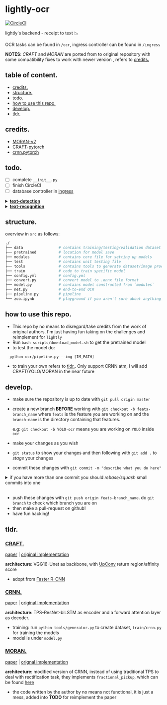 # lightly-ocr

[![CircleCI](https://circleci.com/gh/aar0npham/lightly-ocr/tree/master.svg?style=svg)](https://circleci.com/gh/aar0npham/lightly-ocr/tree/master)

lightly's backend - receipt to text :chart_with_downwards_trend:

OCR tasks can be found in `/ocr`, ingress controller can be found in `/ingress`

__NOTES__: _CRAFT_ and _MORAN_ are ported from to original repository with some compatibility fixes to work with newer version , refers to [credits.](#credits)

## table of content.
* [credits.](#credits)
* [structure.](#structure)
* [todo.](#todo)
* [how to use this repo.](#how-to-use-this-repo)
* [develop.](#develop)
* [tldr.](#tldr)

## credits.
* [MORAN-v2](https://github.com/Canjie-Luo/MORAN_v2)
* [CRAFT-pytorch](https://github.com/clovaai/CRAFT-pytorch)
* [crnn.pytorch](https://github.com/meijieru/crnn.pytorch)

## todo.

* [ ] complete `__init__.py`
* [ ] finish CircleCI
* [ ] database controller in [ingress](ingress/)

<details>
<summary>
<a href="ocr/"><b>text-detection</b></a>
</summary><br>

- <b>CRAFT</b>
  * [ ] add `unit_test`
  * [ ] includes training loop (_under construction_)

- <b>YOLO</b>
  * [ ] unprivate
</details>

<details>
<summary>
<a href="ocr/"><b>text-recognition</b></a>
</summary><br>

- <b>CRNN</b>
  * [ ] add `unit_test`
  * [ ] fixes `batch_first` for AttentionCell in [sequence.py](ocr/modules/sequence.py)
  * [ ] process ICDAR2019 for eval sets in conjunction with MJSynth val data ⇒ reduce biases
  * [x] ~~transfer trained weight to fit with the model~~
  * [x] ~~fix image padding issues with [eval.py](ocr/recognizer/CRNN/tools/eval.py)~~
  * [x] ~~creates a general dataset and generator function for both reconition model~~
  * [x] ~~database parsing for training loop~~
  * [x] ~~__FIXME__: gradient vanishing when training~~
  * [x] ~~generates logs for each training session~~
  * [x] ~~add options for continue training~~
  * [x] ~~modules incompatible shapes~~
  * [x] ~~create lmdb as dataset~~
  * [x] ~~added [generator.py](ocr/recognizer/CRNN/tools/generator.py) to generate lmdb~~
  * [x] ~~merges valuation_fn into [train.py](ocr/recognizer/CRNN/train.py#L136)~~

- <b>MORAN</b>
  * [ ] Updates the whole codebase it is just badly written, check [asrn.py](ocr/modules/asrn.py)
  * [ ] add `train.py` for continue training
  * [x] ~~updates Variable to Tensor since torch.autograd.Variable is deprecated~~
</details>

## structure.
overview in `src` as follows:
```bash
./
├── data                # contains training/testing/validation dataset
├── pretrained          # location for model save
├── modules             # contains core file for setting up models
├── test                # contains unit testing file
├── tools               # contains tools to generate dataset/image processing etc.
├── train               # code to train specific model
├── config.yml          # config.yml 
├── convert.py          # convert model to .onnx file format
├── model.py            # contains model constructed from `modules`
├── net.py              # end-to-end OCR 
├── pipeline.py         # pipeline
└── zoo.ipynb           # playground if you aren't sure about anything
```

## how to use this repo.
- This repo by no means to disregard/take credits from the work of original authors. I'm just having fun taking on the challenges and reimplement for `lightly`
- Run `bash scripts/download_model.sh` to get the pretrained model
- to test the model do:
```python
  python ocr/pipeline.py --img [IM_PATH]
```
- to train your own refers to [tldr.](#tldr). Only support CRNN atm, I will add CRAFT/YOLO/MORAN in the near future

## develop.
- make sure the repository is up to date with ```git pull origin master```
- create a new branch __BEFORE__ working with ```git checkout -b feats-branch_name``` where `feats` is the feature you are working on and the `branch-name` is the directory containing that features. 
  
  e.g: `git checkout -b YOLO-ocr` means you are working on `YOLO` inside `ocr`
- make your changes as you wish
- ```git status``` to show your changes and then following with ```git add .``` to _stage_ your changes
- commit these changes with ```git commit -m "describe what you do here"```

<details>
<summary>if you have more than one commit you should <i>rebase/squash</i> small commits into one</summary><br>

- ```git status``` to show the amount of your changes comparing to _HEAD_: 
  
  ```Your branch is ahead of 'origin/master' by n commit.``` where `n` is the number of your commit 
- ```git rebase -i HEAD~n``` to changes commit, __REMEMBER__ `-i`
- Once you enter the interactive shell `pick` your first commit and `squash` all the following commits after that
- after saving and exits edit your commit message once the new windows open describe what you did
- more information [here](https://git-scm.com/docs/git-rebase)

</details><br>

- push these changes with ```git push origin feats-branch_name```. do ```git branch``` to check which branch you are on
- then make a pull-request on github!
- have fun hacking!

## tldr. 

### [CRAFT.](ocr/net.py#L55)
[paper](https://arxiv.org/pdf/1904.01941.pdf) | [original implementation](https://github.com/clovaai/CRAFT-pytorch)

__architecture__: VGG16-Unet as backbone, with [UpConv](ocr/modules/vgg_bn.py#L23) return region/affinity score
* adopt from [ Faster R-CNN ](https://arxiv.org/pdf/1506.01497.pdf)

### [CRNN.](ocr/net.py#L211) 
[paper](https://arxiv.org/pdf/1507.05717.pdf) | [original implementation](https://github.com/bgshih/crnn)

__architecture__: TPS-ResNet-biLSTM as encoder and a forward attention layer as decoder.

* training: run ```python tools/generator.py``` to create dataset, `train/crnn.py` for training the models
* model is under `model.py`

### [MORAN.](ocr/net.py#L142)
[paper](https://arxiv.org/pdf/1901.03003.pdf) | [orignal implementation](https://github.com/Canjie-Luo/MORAN_v2)

__architecture__: modified version of CRNN, instead of using traditional TPS to deal with rectification task, they implements `fractional_pickup`, which can be found [here](ocr/modules/attention.py#L9)
* the code written by the author by no means not functional, it is just a mess, added into __TODO__ for reimplement the paper
